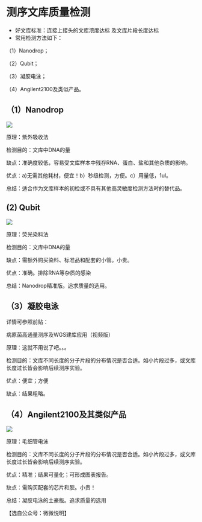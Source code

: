 # 测序文库质量检测
- 好文库标准：连接上接头的文库浓度达标 及文库片段长度达标
- 常用检测方法如下：

（1）Nanodrop；

（2）Qubit；

（3）凝胶电泳；

（4）Angilent2100及类似产品。
## （1）Nanodrop

![](https://mmbiz.qpic.cn/mmbiz_jpg/jM0Df07oUPo12XYGEaMNL7OvNqgqE1BgU7YEicAPjBZn0FPAPib1BkQibVgaFtvsfGcw8zt3Z4BCVxviazPjK525gQ/640?wx_fmt=jpeg&wxfrom=5&wx_lazy=1)

原理：紫外吸收法

检测目的：文库中DNA的量

缺点：准确度较低，容易受文库样本中残存RNA、蛋白、盐和其他杂质的影响。

优点：a)无需其他耗材，便宜！b）秒级检测，方便。c）用量低，1ul。

总结：适合作为文库样本的初检或不具有其他高灵敏度检测方法时的替代品。
## (2) Qubit

![](https://mmbiz.qpic.cn/mmbiz_jpg/jM0Df07oUPo12XYGEaMNL7OvNqgqE1BgyORsXVWiajIVBDCUqvkAlA2AdliaRgTx13cE4hmIgGuVX7gpsSoQiaTfw/640?wx_fmt=jpeg&wxfrom=5&wx_lazy=1)

原理：荧光染料法

检测目的：文库中DNA的量

缺点：需额外购买染料、标准品和配套的小管。小贵。

优点：准确。排除RNA等杂质的感染

总结：Nanodrop精准版。追求质量的选用。
## （3）凝胶电泳
详情可参照前贴：

病原菌高通量测序及WGS建库应用（视频版）

原理：这就不用说了吧。。。

检测目的：文库不同长度的分子片段的分布情况是否合适。如小片段过多，或文库长度过长皆会影响后续测序实验。

优点：便宜；方便

缺点：结果粗略。
## （4）Angilent2100及其类似产品

![](https://mmbiz.qpic.cn/mmbiz_jpg/jM0Df07oUPo12XYGEaMNL7OvNqgqE1Bg4HKOqOv1j8o1JfvxtAbK4gQ3bdpHhibg8cjJSqAdOQ1TNHib9CAGEIuQ/640?wx_fmt=jpeg&wxfrom=5&wx_lazy=1)

原理：毛细管电泳

检测目的：文库不同长度的分子片段的分布情况是否合适。如小片段过多，或文库长度过长皆会影响后续测序实验。

优点：精准；结果可量化；可形成图表报告。

缺点：需购买配套的芯片和胶。小贵！

总结：凝胶电泳的土豪版。追求质量的选用

【选自公众号：微微悦明】





